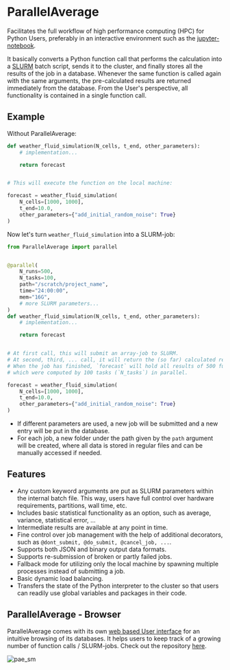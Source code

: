 ParallelAverage
===============

Facilitates the full workflow of high performance computing (HPC) for Python Users, preferably in an interactive environment such as the [jupyter-notebook](https://jupyter.org/).

It basically converts a Python function call that performs the calculation into a [SLURM](https://slurm.schedmd.com/) batch script, sends it to the cluster, and finally stores all the results of the job in a database.
Whenever the same function is called again with the same arguments, the pre-calculated results are returned immediately from the database.
From the User's perspective, all functionality is contained in a single function call.

Example
-------

Without ParallelAverage:


```python
def weather_fluid_simulation(N_cells, t_end, other_parameters):
    # implementation...

    return forecast


# This will execute the function on the local machine:

forecast = weather_fluid_simulation(
    N_cells=[1000, 1000],
    t_end=10.0,
    other_parameters={"add_initial_random_noise": True}
)
```

Now let's turn `weather_fluid_simulation` into a SLURM-job:

```python
from ParallelAverage import parallel


@parallel(
    N_runs=500,
    N_tasks=100,
    path="/scratch/project_name",
    time="24:00:00",
    mem="16G",
    # more SLURM parameters...
)
def weather_fluid_simulation(N_cells, t_end, other_parameters):
    # implementation...

    return forecast


# At first call, this will submit an array-job to SLURM.
# At second, third, ... call, it will return the (so far) calculated result.
# When the job has finished, `forecast` will hold all results of 500 function calls (`N_runs`),
# which were computed by 100 tasks (`N_tasks`) in parallel.

forecast = weather_fluid_simulation(
    N_cells=[1000, 1000],
    t_end=10.0,
    other_parameters={"add_initial_random_noise": True}
)
```

- If different parameters are used, a new job will be submitted and a new entry will be put in the database. 
- For each job, a new folder under the path given by the `path` argument will be created, where all data is stored in regular files and can be manually accessed if needed.

Features
--------

- Any custom keyword arguments are put as SLURM parameters within the internal batch file. This way, users have full control over hardware requirements, partitions, wall time, etc.
- Includes basic statistical functionality as an option, such as average, variance, statistical error, ...
- Intermediate results are available at any point in time.
- Fine control over job management with the help of additional decorators, such as `@dont_submit, @do_submit, @cancel_job, ...`.
- Supports both JSON and binary output data formats.
- Supports re-submission of broken or partly failed jobs.
- Fallback mode for utilizing only the local machine by spawning multiple processes instead of submitting a job.
- Basic dynamic load balancing.
- Transfers the state of the Python interpreter to the cluster so that users can readily use global variables and packages in their code.

ParallelAverage - Browser
-------------------------

ParallelAverage comes with its own [web based User interface](https://heikoburau.github.io/ParallelAverage-browser) for an intuitive browsing of its databases. It helps users to keep track of a growing number of function calls / SLURM-jobs.
Check out the repository [here](https://github.com/heikoburau/ParallelAverage-browser).

![pae_sm](https://user-images.githubusercontent.com/5159590/146452679-5cc9b054-3767-483e-bca2-83eadf958bbb.png)




